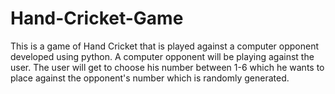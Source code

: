 # Hand-Cricket-Game

This is a game of Hand Cricket that is played against a computer opponent developed using python.
A computer opponent will be playing against the user.
The user will get to choose his number between 1-6 which he wants to place against the opponent's number which is randomly generated.
